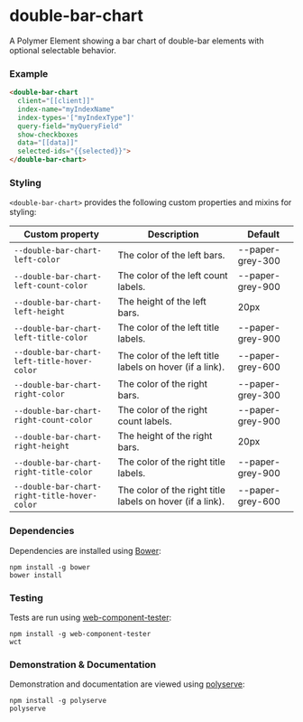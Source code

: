 # double-bar-chart

A Polymer Element showing a bar chart of double-bar elements with optional selectable behavior.

### Example
```html
<double-bar-chart
  client="[[client]]"
  index-name="myIndexName"
  index-types='["myIndexType"]'
  query-field="myQueryField"
  show-checkboxes
  data="[[data]]"
  selected-ids="{{selected}}">
</double-bar-chart>
```

### Styling

`<double-bar-chart>` provides the following custom properties and mixins for styling:

Custom property                              | Description                                               | Default
---------------------------------------------|-----------------------------------------------------------|--------
`--double-bar-chart-left-color`              | The color of the left bars.                               | --paper-grey-300
`--double-bar-chart-left-count-color`        | The color of the left count labels.                       | --paper-grey-900
`--double-bar-chart-left-height`             | The height of the left bars.                              | 20px
`--double-bar-chart-left-title-color`        | The color of the left title labels.                       | --paper-grey-900
`--double-bar-chart-left-title-hover-color`  | The color of the left title labels on hover (if a link).  | --paper-grey-600
`--double-bar-chart-right-color`             | The color of the right bars.                              | --paper-grey-300
`--double-bar-chart-right-count-color`       | The color of the right count labels.                      | --paper-grey-900
`--double-bar-chart-right-height`            | The height of the right bars.                             | 20px
`--double-bar-chart-right-title-color`       | The color of the right title labels.                      | --paper-grey-900
`--double-bar-chart-right-title-hover-color` | The color of the right title labels on hover (if a link). | --paper-grey-600

### Dependencies

Dependencies are installed using [Bower](http://bower.io/):

    npm install -g bower
    bower install

### Testing

Tests are run using [web-component-tester](https://github.com/Polymer/web-component-tester):

    npm install -g web-component-tester
    wct

### Demonstration & Documentation

Demonstration and documentation are viewed using [polyserve](https://github.com/PolymerLabs/polyserve):

    npm install -g polyserve
    polyserve

